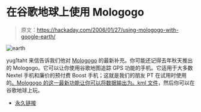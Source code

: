 # 在谷歌地球上使用 Mologogo

> 原文：<https://hackaday.com/2006/01/27/using-mologogo-with-google-earth/>

![earth](img/ccc99f3e80a213ea41fa1151745435b6.png)

yug1taht 来信告诉我们他对 [Mologogo](http://www.mologogo.com/) 的最新补充。你可能还记得去年秋天推出的 Mologogo。它可以让你使用谷歌地图追踪 GPS 功能的手机。它适用于大多数 Nextel 手机和廉价的预付费 Boost 手机；这就是我们的朋友 PT 在试用时使用的[。Mologogo 的这一最新功能让你可以将数据输出为。kml 文件](http://www.makezine.com/blog/archive/2005/10/diy_gps_tracking_with_mologogo.html)，然后你可以在谷歌地球上玩。

*   [永久链接](http://mologogo.wikispaces.com/KML)
